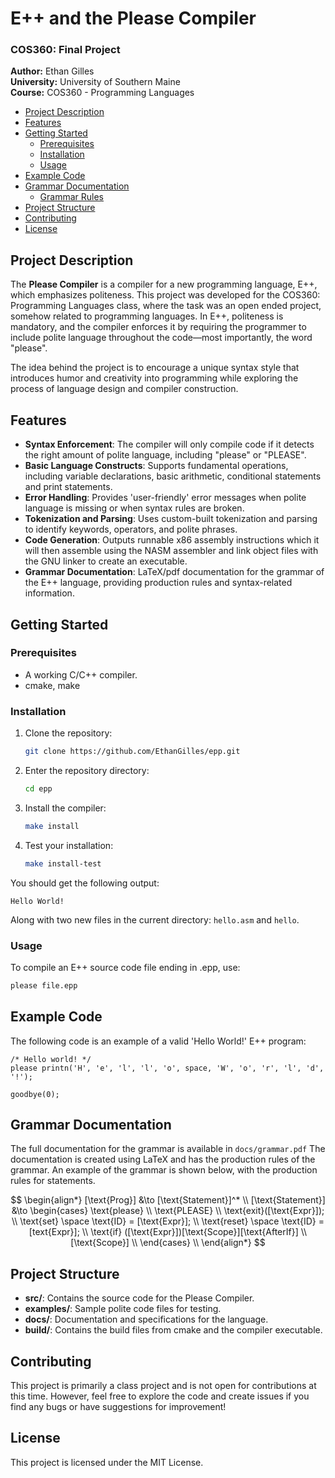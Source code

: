 # E++ and the Please Compiler

### COS360: Final Project

**Author:** Ethan Gilles  
**University:** University of Southern Maine  
**Course:** COS360 - Programming Languages  

- [Project Description](#project-description)
- [Features](#features)
- [Getting Started](#getting-started)
  - [Prerequisites](#prerequisites)
  - [Installation](#installation)
  - [Usage](#usage)
- [Example Code](#example-code)
- [Grammar Documentation](#grammar-documentation)
  - [Grammar Rules](#grammar-rules)
- [Project Structure](#project-structure)
- [Contributing](#contributing)
- [License](#license)

## Project Description

The **Please Compiler** is a compiler for a new programming language, E++, which emphasizes politeness. This project was developed for the COS360: Programming Languages class, 
where the task was an open ended project, somehow related to programming languages. In E++, politeness is mandatory, and the compiler enforces it by requiring the programmer 
to include polite language throughout the code—most importantly, the word "please".

The idea behind the project is to encourage a unique syntax style that introduces humor and creativity into programming while exploring the process of language design and compiler construction.

## Features

- **Syntax Enforcement**: The compiler will only compile code if it detects the right amount of polite language, including "please" or "PLEASE".
- **Basic Language Constructs**: Supports fundamental operations, including variable declarations, basic arithmetic, conditional statements and print statements.
- **Error Handling**: Provides 'user-friendly' error messages when polite language is missing or when syntax rules are broken.
- **Tokenization and Parsing**: Uses custom-built tokenization and parsing to identify keywords, operators, and polite phrases.
- **Code Generation**: Outputs runnable x86 assembly instructions which it will then assemble using the NASM assembler and link object files with the GNU linker to create an executable.
- **Grammar Documentation**: LaTeX/pdf documentation for the grammar of the E++ language, providing production rules and syntax-related information.

## Getting Started


### Prerequisites

- A working C/C++ compiler.
- cmake, make

### Installation

1. Clone the repository:
    ```bash
    git clone https://github.com/EthanGilles/epp.git
    ```
2. Enter the repository directory:
    ```bash 
    cd epp
    ```
3. Install the compiler:
    ```bash 
    make install
    ```
4. Test your installation:
    ```bash
    make install-test
    ```

You should get the following output: 
``` 
Hello World!
``` 
Along with two new files in the current directory: `hello.asm` and `hello`.

### Usage

To compile an E++ source code file ending in .epp, use:
```bash 
please file.epp
```


## Example Code 

The following code is an example of a valid 'Hello World!' E++ program:
```
/* Hello world! */
please printn('H', 'e', 'l', 'l', 'o', space, 'W', 'o', 'r', 'l', 'd', '!');

goodbye(0);
```

## Grammar Documentation

The full documentation for the grammar is available in `docs/grammar.pdf`
The documentation is created using LaTeX and has the production rules of the grammar. 
An example of the grammar is shown below, with the production rules for statements.

$$
\begin{align*}
  [\text{Prog}] &\to [\text{Statement}]^* \\
  [\text{Statement}] &\to 
  \begin{cases}
    \text{please} \\
    \text{PLEASE} \\
    \text{exit}([\text{Expr}]); \\ 
    \text{set} \space \text{ID} = [\text{Expr}]; \\
    \text{reset} \space \text{ID} = [text{Expr}]; \\
    \text{if} ([\text{Expr}])[\text{Scope}][\text{AfterIf}]  \\
    [\text{Scope}] \\
  \end{cases} \\
\end{align*}
$$


## Project Structure

- **src/**: Contains the source code for the Please Compiler.
- **examples/**: Sample polite code files for testing.
- **docs/**: Documentation and specifications for the language.
- **build/**: Contains the build files from cmake and the compiler executable.

## Contributing

This project is primarily a class project and is not open for contributions at this time. 
However, feel free to explore the code and create issues if you find any bugs or have suggestions for improvement!

## License

This project is licensed under the MIT License.
